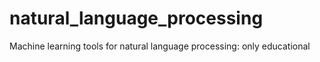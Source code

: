 # natural_language_processing
Machine learning tools for natural language processing: only educational
